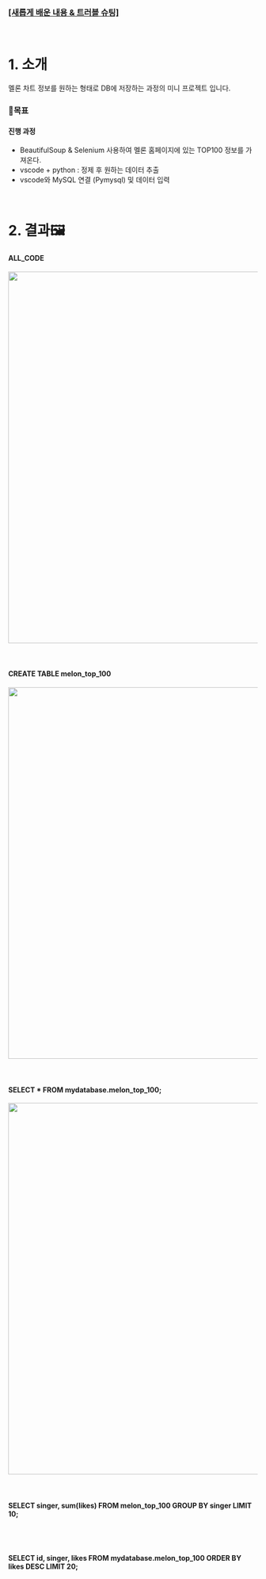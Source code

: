 <h3>
<a target="_blank" href="https://eminent-pruner-9ad.notion.site/1ed29d1da6df464390c238ddd6adfb99">
   [새롭게 배운 내용 & 트러블 슈팅]
</a>
</h3>
<br>

# 1. 소개

멜론 차트 정보를 원하는 형태로 DB에 저장하는 과정의 미니 프로젝트 입니다.
   
### 🎯목표


<h4>진행 과정</h4>

-   BeautifulSoup & Selenium 사용하여 멜론 홈페이지에 있는 TOP100 정보를 가져온다.<br>
-   vscode + python : 정제 후 원하는 데이터 추출<br>
-   vscode와 MySQL 연결 (Pymysql) 및 데이터 입력<br>

<br>

# 2. 결과🖼

#### ALL_CODE
<div align=center>
  <img width="750" alt="" src="https://user-images.githubusercontent.com/76522430/212733750-da7dfa7a-06f2-464b-a42d-ffec70f4cb11.png">
</div>
<br><br>

#### CREATE TABLE melon_top_100
<div align=center>
  <img width="750" alt="" src="https://user-images.githubusercontent.com/76522430/212734583-82c3a9f1-c116-4145-88d5-2a0e5f381e20.png">
</div>
<br><br>

#### SELECT * FROM mydatabase.melon_top_100;
<div align=center>
  <img width="750" alt="" src="https://user-images.githubusercontent.com/76522430/212734666-b2c6d534-08e2-4c6a-9116-c382134d19d9.png">
</div>
<br><br>

#### SELECT singer, sum(likes) FROM melon_top_100 GROUP BY singer LIMIT 10;
<div align=center>
  <img  alt="" src="https://user-images.githubusercontent.com/76522430/212734862-0dbc887f-6abe-45db-a515-21768926747d.png">
</div>
<br><br>

#### SELECT id, singer, likes FROM mydatabase.melon_top_100 ORDER BY likes DESC LIMIT 20;
<div align=center>
  <img alt="" src="https://user-images.githubusercontent.com/76522430/212734886-6c0ddcf7-7f7e-48fb-b733-f294678aa2f4.png">
</div>

<br><br>
